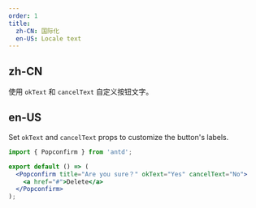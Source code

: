 ```yaml
---
order: 1
title:
  zh-CN: 国际化
  en-US: Locale text
---
```


## zh-CN

使用 `okText` 和 `cancelText` 自定义按钮文字。

## en-US

Set `okText` and `cancelText` props to customize the button's labels.

```jsx
import { Popconfirm } from 'antd';

export default () => (
  <Popconfirm title="Are you sure？" okText="Yes" cancelText="No">
    <a href="#">Delete</a>
  </Popconfirm>
);
```
